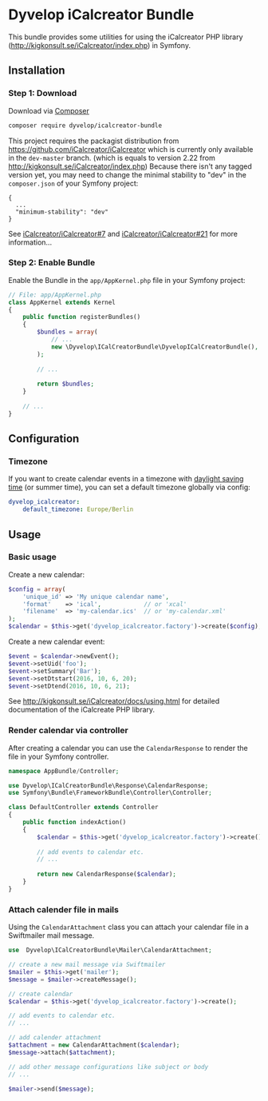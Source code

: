 # Dyvelop iCalcreator Bundle

This bundle provides some utilities for using the iCalcreator PHP library (http://kigkonsult.se/iCalcreator/index.php) in Symfony.

## Installation

### Step 1: Download

Download via [Composer](https://getcomposer.org/)

```bash
composer require dyvelop/icalcreator-bundle
```

This project requires the packagist distribution from https://github.com/iCalcreator/iCalcreator which is currently only available in the `dev-master` branch. (which is equals to version 2.22 from http://kigkonsult.se/iCalcreator/index.php)
Because there isn't any tagged version yet, you may need to change the minimal stability to "dev" in the `composer.json` of your Symfony project:

```
{
  ...
  "minimum-stability": "dev"
}
```

See  [iCalcreator/iCalcreator#7](https://github.com/iCalcreator/iCalcreator/issues/7) and [iCalcreator/iCalcreator#21](https://github.com/iCalcreator/iCalcreator/issues/21) for more information...

### Step 2: Enable Bundle

Enable the Bundle in the `app/AppKernel.php` file in your Symfony project:

```php
// File: app/AppKernel.php
class AppKernel extends Kernel
{
    public function registerBundles()
    {
        $bundles = array(
            // ...
            new \Dyvelop\ICalCreatorBundle\DyvelopICalCreatorBundle(),
        );
        
        // ...
        
        return $bundles;
    }
    
    // ...
}
```

## Configuration

### Timezone

If you want to create calendar events in a timezone with [daylight saving time](https://en.wikipedia.org/wiki/Daylight_saving_time) (or summer time), you can set a default timezone globally via config:

```yml
dyvelop_icalcreator:
    default_timezone: Europe/Berlin
```

## Usage

### Basic usage

Create a new calendar:

```php
$config = array(
    'unique_id' => 'My unique calendar name',
    'format'    => 'ical',            // or 'xcal'
    'filename'  => 'my-calendar.ics'  // or 'my-calendar.xml'
);
$calendar = $this->get('dyvelop_icalcreator.factory')->create($config);
```

Create a new calendar event:

```php
$event = $calendar->newEvent();
$event->setUid('foo');
$event->setSummary('Bar');
$event->setDtstart(2016, 10, 6, 20);
$event->setDtend(2016, 10, 6, 21);
```

See http://kigkonsult.se/iCalcreator/docs/using.html for detailed documentation of the iCalcreate PHP library.

### Render calendar via controller

After creating a calendar you can use the `CalendarResponse` to render the file in your Symfony controller.

```php
namespace AppBundle/Controller;

use Dyvelop\ICalCreatorBundle\Response\CalendarResponse;
use Symfony\Bundle\FrameworkBundle\Controller\Controller;

class DefaultController extends Controller
{
    public function indexAction()
    {
        $calendar = $this->get('dyvelop_icalcreator.factory')->create();
        
        // add events to calendar etc.
        // ...
        
        return new CalendarResponse($calendar);
    }
}
```

### Attach calender file in mails

Using the `CalendarAttachment` class you can attach your calendar file in a Swiftmailer mail message.

```php
use  Dyvelop\ICalCreatorBundle\Mailer\CalendarAttachment;

// create a new mail message via Swiftmailer
$mailer = $this->get('mailer');
$message = $mailer->createMessage();

// create calendar
$calendar = $this->get('dyvelop_icalcreator.factory')->create();

// add events to calendar etc.
// ...

// add calender attachment
$attachment = new CalendarAttachment($calendar);
$message->attach($attachment);

// add other message configurations like subject or body
// ...

$mailer->send($message);
```
